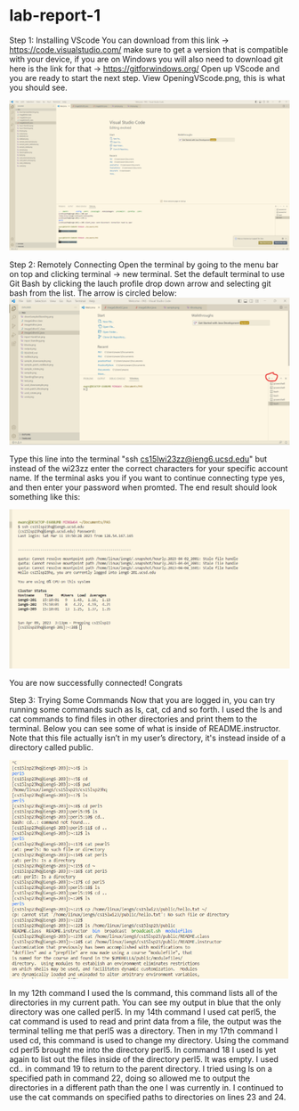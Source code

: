# lab-report-1

Step 1: Installing VScode
You can download from this link -> https://code.visualstudio.com/
make sure to get a version that is compatible with your device, if you are on Windows you will also need to download git
here is the link for that -> https://gitforwindows.org/
Open up VScode and you are ready to start the next step.
View OpeningVScode.png, this is what you should see.

![Image](OpeningVScode.png)


Step 2: Remotely Connecting
Open the terminal by going to the menu bar on top and clicking terminal -> new terminal. Set the default terminal to use Git Bash by clicking the 
lauch profile drop down arrow and selecting git bash from the list. The arrow is circled below:
![Image](GitBash.png)

Type this line into the terminal "ssh cs15lwi23zz@ieng6.ucsd.edu" but instead of the wi23zz enter the correct characters for your specific account name. 
If the terminal asks you if you want to continue connecting type yes, and then enter your password when promted. The end result should look something like this:

![Image](RemotelyConnecting.png)

You are now successfully connected! Congrats

Step 3: Trying Some Commands
Now that you are logged in, you can try running some commands such as ls, cat, cd and so forth. I used the ls and cat commands to find files in other directories and print them to the terminal. Below you can see some of what is inside of README.instructor. Note that this file actually isn’t in my user’s directory, it's instead inside of a directory called public.

![Image](TryingSomeCommands.png)

In my 12th command I used the ls command, this command lists all of the directories in my current path. You can see my output in blue that the only directory was one called perl5. In my 14th command I used cat perl5, the cat command is used to read and print data from a file, the output was the terminal telling me that perl5 was a directory. Then in my 17th command I used cd, this command is used to change my directory. Using the command cd perl5 brought me into the directory perl5. In command 18 I used ls yet again to list out the files inside of the directory perl5. It was empty. I used cd.. in command 19 to return to the parent directory. I tried using ls on a specified path in command 22, doing so allowed me to output the directories in a different path than the one I was currently in. I continued to use the cat commands on specified paths to directories on lines 23 and 24.
